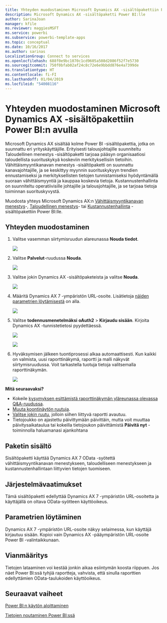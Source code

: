 ```yaml
---
title: Yhteyden muodostaminen Microsoft Dynamics AX -sisältöpakettiin Power BI:n avulla
description: Microsoft Dynamics AX -sisältöpaketti Power BI:lle
author: SarinaJoan
manager: kfile
ms.reviewer: maggiesMSFT
ms.service: powerbi
ms.subservice: powerbi-template-apps
ms.topic: conceptual
ms.date: 10/16/2017
ms.author: sarinas
LocalizationGroup: Connect to services
ms.openlocfilehash: 688f0e9bc1070c1cd9605a508d2086f52f7e5730
ms.sourcegitcommit: 750f0bfab02af24c8c72e6e9bbdd876e4a7399de
ms.translationtype: HT
ms.contentlocale: fi-FI
ms.lasthandoff: 01/04/2019
ms.locfileid: "54008116"
---
```

# <a name="connect-to-microsoft-dynamics-ax-content-pack-with-power-bi"></a>Yhteyden muodostaminen Microsoft Dynamics AX -sisältöpakettiin Power BI:n avulla
Microsoft Dynamics AX sisältää kolme Power BI -sisältöpakettia, jotka on suunnattu eri yrityskäyttäjille. Erityisesti talousjohtajille suunniteltu Taloudellinen menestys -sisältöpaketti tarjoaa pääsyn organisaatiosi taloudellista suorituskykyä koskeviin merkityksellisiin tietoihin. Vähittäismyyntikanavan menestys -sisältöpaketti on suunnattu kanavajohtajille, ja se keskittyy myynnin suorituskykyyn trendien ennustamiseksi ja merkityksellisten tietojen tunnistamiseksi hyödyntämällä suoraan vähittäismyyntiä ja kauppaa koskevia tietoja. Kustannustenhallinta on suunniteltu operatiivisille johtajille ja talousjohtajille, ja se tarjoaa tietoja toiminnan suorituskyvystä.

Muodosta yhteys Microsoft Dynamics AX:n [Vähittäismyyntikanavan menestys](https://app.powerbi.com/getdata/services/dynamics-ax-retail-channel-performance)-, [Taloudellinen menestys](https://app.powerbi.com/getdata/services/dynamics-ax-financial-performance)- tai [Kustannustenhallinta](https://app.powerbi.com/getdata/services/dynamics-ax-cost-management) -sisältöpakettiin Power BI:lle.

## <a name="how-to-connect"></a>Yhteyden muodostaminen
1. Valitse vasemman siirtymisruudun alareunassa **Nouda tiedot**.
   
   ![](media/service-connect-to-microsoft-dynamics-ax/getdata.png)
2. Valitse **Palvelut**-ruudussa **Nouda**.
   
   ![](media/service-connect-to-microsoft-dynamics-ax/services.png)
3. Valitse jokin Dynamics AX -sisältöpaketeista ja valitse **Nouda**.
   
   ![](media/service-connect-to-microsoft-dynamics-ax/mdax.png)
4. Määritä Dynamics AX 7 -ympäristön URL-osoite. Lisätietoja [näiden parametrien löytämisestä](#FindingParams) on alla.
   
   ![](media/service-connect-to-microsoft-dynamics-ax/params.png)
5. Valitse **todennusmenetelmäksi** **oAuth2** \> **Kirjaudu sisään**. Kirjoita Dynamics AX -tunnistetietosi pyydettäessä.
   
    ![](media/service-connect-to-microsoft-dynamics-ax/creds.png)
   
    ![](media/service-connect-to-microsoft-dynamics-ax/creds2.png)
6. Hyväksymisen jälkeen tuontiprosessi alkaa automaattisesti. Kun kaikki on valmista, uusi raporttinäkymä, raportti ja malli näkyvät siirtymisruudussa. Voit tarkastella tuotuja tietoja valitsemalla raporttinäkymän.
   
     ![](media/service-connect-to-microsoft-dynamics-ax/dashboard.png)

**Mitä seuraavaksi?**

* Kokeile [kysymyksen esittämistä raporttinäkymän yläreunassa olevassa Q&A-ruudussa](consumer/end-user-q-and-a.md).
* [Muuta koontinäytön ruutuja](service-dashboard-edit-tile.md).
* [Valitse jokin ruutu](consumer/end-user-tiles.md), jolloin siihen liittyvä raportti avautuu.
* Tietojoukko on ajastettu päivittymään päivittäin, mutta voit muuttaa päivitysaikataulua tai kokeilla tietojoukon päivittämistä **Päivitä nyt** -toiminnolla haluamanasi ajankohtana

## <a name="whats-included"></a>Paketin sisältö
Sisältöpaketti käyttää Dynamics AX 7 OData -syötettä vähittäismyyntikanavan menestykseen, taloudelliseen menestykseen ja kustannustenhallintaan liittyvien tietojen tuomiseen.

## <a name="system-requirements"></a>Järjestelmävaatimukset
Tämä sisältöpaketti edellyttää Dynamics AX 7 -ympäristön URL-osoitetta ja käyttäjällä on oltava OData-syötteen käyttöoikeus.

## <a name="finding-parameters"></a>Parametrien löytäminen
<a name="FindingParams"></a>

Dynamics AX 7 -ympäristön URL-osoite näkyy selaimessa, kun käyttäjä kirjautuu sisään. Kopioi vain Dynamics AX -pääympäristön URL-osoite Power BI -valintaikkunaan.

## <a name="troubleshooting"></a>Vianmääritys
Tietojen lataaminen voi kestää jonkin aikaa esiintymän koosta riippuen. Jos näet Power BI:ssä tyhjiä raportteja, vahvista, että sinulla raporttien edellyttämien OData-taulukoiden käyttöoikeus.

## <a name="next-steps"></a>Seuraavat vaiheet
[Power BI:n käytön aloittaminen](service-get-started.md)

[Tietojen noutaminen Power BI:ssä](service-get-data.md)

